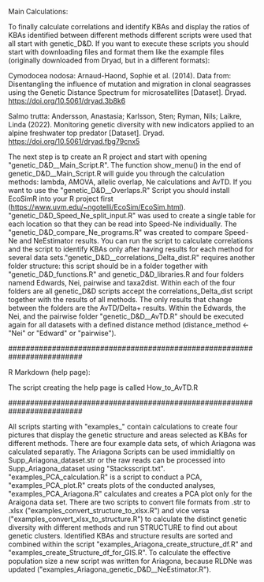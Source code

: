 Main Calculations:


To finally calculate correlations and identify KBAs and display the ratios of KBAs identified between different methods different scripts were used that all start with genetic_D&D. 
If you want to execute these scripts you should start with downloading files and format them like the example files (originally downloaded from Dryad, but in a different formats): 


Cymodocea nodosa: Arnaud-Haond, Sophie et al. (2014). Data from: Disentangling the influence of mutation and migration in clonal seagrasses using the Genetic Distance Spectrum for microsatellites [Dataset]. Dryad. https://doi.org/10.5061/dryad.3b8k6 


Salmo trutta: Andersson, Anastasia; Karlsson, Sten; Ryman, Nils; Laikre, Linda (2022). Monitoring genetic diversity with new indicators applied to an alpine freshwater top predator [Dataset]. Dryad. https://doi.org/10.5061/dryad.fbg79cnx5 

The next step is tp create an R project and start with opening "genetic_D&D__Main_Script.R". The function show_menu() in the end of genetic_D&D__Main_Script.R will guide you through the calculation methods: lambda, AMOVA, allelic overlap, Ne calculations and AvTD. If you want to use the "genetic_D&D__Overlaps.R" Script you should install EcoSimR into your R project first (https://www.uvm.edu/~ngotelli/EcoSim/EcoSim.html). "genetic_D&D_Speed_Ne_split_input.R" was used to create a single table for each location so that they can be read into Speed-Ne individually. The "genetic_D&D_compare_Ne_programs.R" was created to compare Speed-Ne and NeEstimator results. You can run the script to calculate correlations and the script to identify KBAs only after having results for each method for several data sets."genetic_D&D__correlations_Delta_dist.R" requires another folder structure: this script should be in a folder together with "genetic_D&D_functions.R" and genetic_D&D_libraries.R and four folders namend Edwards, Nei, pairwise and taxa2dist. Within each of the four folders are all genetic_D&D scripts accept the correlations_Delta_dist script together with the results of all methods. The only results that change between the folders are the AvTD/Delta+ results. Within the Edwards, the Nei, and the pairwise folder "genetic_D&D__AvTD.R" should be executed again for all datasets with a defined distance method (distance_method <- "Nei" or "Edward" or "pairwise").



#########################################################################


R Markdown (help page): 


The script creating the help page is called How_to_AvTD.R



#########################################################################


All scripts starting with "examples_" contain calculations to create four pictures that display the genetic structure and areas selected as KBAs for different methods. There are four example data sets, of which Ariagona was calculated separatly. The Ariagona Scripts can be used immidialtly on Supp_Ariagona_dataset.str or the raw reads can be processed into Supp_Ariagona_dataset using "Stacksscript.txt". "examples_PCA_calculation.R" is a script to conduct a PCA, "examples_PCA_plot.R" creats plots of the conducted analyses, "examples_PCA_Ariagona.R" calculates and creates a PCA plot only for the Araigona data set. There are two scripts to convert file formats from .str to .xlsx ("examples_convert_structure_to_xlsx.R") and vice versa ("examples_convert_xlsx_to_structure.R") to calculate the distinct genetic diversity with different methods and run STRUCTURE to find out about genetic clusters. Identified KBAs and structure results are sorted and combined within the script "examples_Ariagona_create_structure_df.R" and "examples_create_Structure_df_for_GIS.R". To calculate the effective population size a new script was written for Ariagona, because RLDNe was updated ("examples_Ariagona_genetic_D&D__NeEstimator.R"). 







